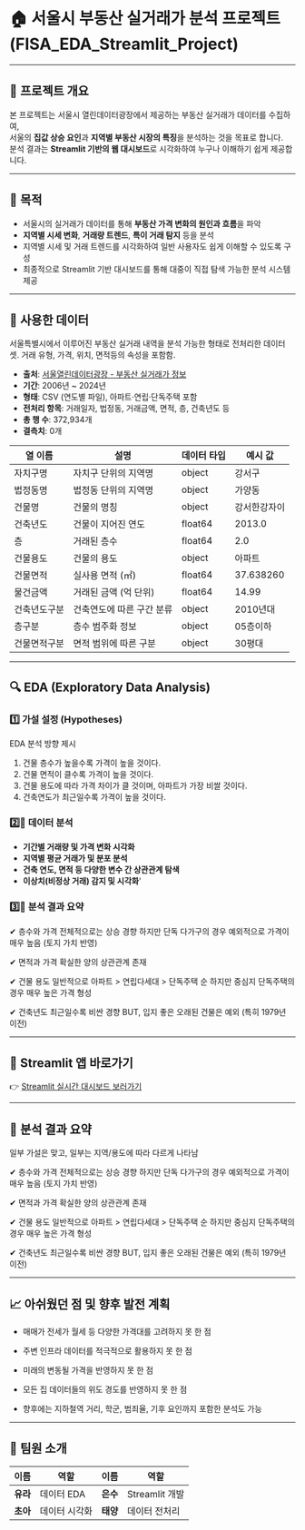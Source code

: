 # 🏠 서울시 부동산 실거래가 분석 프로젝트 (FISA_EDA_Streamlit_Project)

---

## 📌 프로젝트 개요

본 프로젝트는 서울시 열린데이터광장에서 제공하는 부동산 실거래가 데이터를 수집하여,  
서울의 **집값 상승 요인**과 **지역별 부동산 시장의 특징**을 분석하는 것을 목표로 합니다.  
분석 결과는 **Streamlit 기반의 웹 대시보드**로 시각화하여 누구나 이해하기 쉽게 제공합니다.

---

## 🎯 목적

- 서울시의 실거래가 데이터를 통해 **부동산 가격 변화의 원인과 흐름**을 파악
- **지역별 시세 변화**, **거래량 트렌드**, **특이 거래 탐지** 등을 분석
- 지역별 시세 및 거래 트렌드를 시각화하여 일반 사용자도 쉽게 이해할 수 있도록 구성
- 최종적으로 Streamlit 기반 대시보드를 통해 대중이 직접 탐색 가능한 분석 시스템 제공

---

## 📂 사용한 데이터
서울특별시에서 이루어진 부동산 실거래   내역을 분석 가능한 형태로 전처리한 데이터 셋. 거래 유형, 가격, 위치, 면적등의 속성을 포함함.

- **출처**: [서울열린데이터광장 - 부동산 실거래가 정보](https://data.seoul.go.kr/)
- **기간**: 2006년 ~ 2024년
- **형태**: CSV (연도별 파일), 아파트·연립·단독주택 포함
- **전처리 항목**: 거래일자, 법정동, 거래금액, 면적, 층, 건축년도 등
- **총 행 수**: 372,934개
- **결측치**: 0개

| 열 이름   | 설명                   | 데이터 타입  | 예시 값  |
| ------ | -------------------- | ------- | ------------- |
| 자치구명   | 자치구 단위의 지역명          | object  | 강서구           |
| 법정동명   | 법정동 단위의 지역명          | object  | 가양동           |
| 건물명    | 건물의 명칭  | object  | 강서한강자이        |
| 건축년도   | 건물이 지어진 연도           | float64 | 2013.0        |
| 층      | 거래된 층수               | float64 | 2.0           |
| 건물용도   | 건물의 용도               | object  | 아파트           |
| 건물면적   | 실사용 면적 (㎡)           | float64 | 37.638260     |
| 물건금액   | 거래된 금액 (억 단위)        | float64 | 14.99         |
| 건축년도구분 | 건축연도에 따른 구간 분류       | object  | 2010년대        |
| 층구분    | 층수 범주화 정보            | object  | 05층이하         |
| 건물면적구분 | 면적 범위에 따른 구분         | object  | 30평대          |


---

## 🔍 EDA (Exploratory Data Analysis)

### 1️⃣ 가설 설정 (Hypotheses)
EDA 분석 방향 제시

1. 건물 층수가 높을수록 가격이 높을 것이다.
2. 건물 면적이 클수록 가격이 높을 것이다.
3. 건물 용도에 따라 가격 차이가 클 것이며, 아파트가 가장 비쌀 것이다.
4. 건축연도가 최근일수록 가격이 높을 것이다.

### 2️⃣🧪 데이터 분석

- **기간별 거래량 및 가격 변화 시각화**
- **지역별 평균 거래가 및 분포 분석**
- **건축 연도, 면적 등 다양한 변수 간 상관관계 탐색**
- **이상치(비정상 거래) 감지 및 시각화**'


### 3️⃣📌 분석 결과 요약

✔ 층수와 가격
전체적으로는 상승 경향
하지만 단독 다가구의 경우 예외적으로 가격이 매우 높음 (토지 가치 반영)

✔ 면적과 가격
확실한 양의 상관관계 존재

✔ 건물 용도
일반적으로 아파트 > 연립다세대 > 단독주택 순
하지만 중심지 단독주택의 경우 매우 높은 가격 형성

✔ 건축년도
최근일수록 비싼 경향
BUT, 입지 좋은 오래된 건물은 예외 (특히 1979년 이전)


---

## 🚀 Streamlit 앱 바로가기

👉 [Streamlit 실시간 대시보드 보러가기](https://m7wq3cna37q8vzejeq2ta3.streamlit.app/) 

---


## 📌 분석 결과 요약
일부 가설은 맞고, 일부는 지역/용도에 따라 다르게 나타남

✔ 층수와 가격
전체적으로는 상승 경향
하지만 단독 다가구의 경우 예외적으로 가격이 매우 높음 (토지 가치 반영)

✔ 면적과 가격
확실한 양의 상관관계 존재

✔ 건물 용도
일반적으로 아파트 > 연립다세대 > 단독주택 순
하지만 중심지 단독주택의 경우 매우 높은 가격 형성

✔ 건축년도
최근일수록 비싼 경향
BUT, 입지 좋은 오래된 건물은 예외 (특히 1979년 이전)

---

## 📈 아쉬웠던 점 및 향후 발전 계획

- 매매가 전세가 월세 등 다양한 가격대를 고려하지 못 한 점
- 주변 인프라 데이터를 적극적으로 활용하지 못 한 점
- 미래의 변동될 가격을 반영하지 못 한 점
- 모든 집 데이터들의 위도 경도를 반영하지 못 한 점
  
- 향후에는 지하철역 거리, 학군, 범죄율, 기후 요인까지 포함한 분석도 가능

---

## 👥 팀원 소개

| 이름 | 역할 | 이름 | 역할 |
|------|------|------|------|
| **유라** | 데이터 EDA | **은수** | Streamlit 개발 |
| **초아** | 데이터 시각화 | **태양** | 데이터 전처리 |






